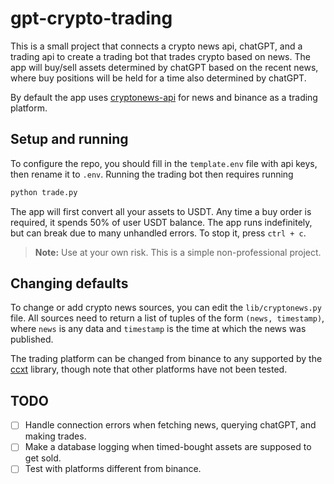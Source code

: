 # gpt-crypto-trading
This is a small project that connects a crypto news api, chatGPT, and a trading api to create a trading bot that trades crypto based on news.
The app will buy/sell assets determined by chatGPT based on the recent news, where buy positions will be held for a time also determined by chatGPT.

By default the app uses [cryptonews-api](https://cryptonews-api.com/) for news and binance as a trading platform.

## Setup and running
To configure the repo, you should fill in the `template.env` file with api keys, then rename it to `.env`.
Running the trading bot then requires running
```python
python trade.py
```
The app will first convert all your assets to USDT. Any time a buy order is required, it spends 50% of user USDT balance.
The app runs indefinitely, but can break due to many unhandled errors. To stop it, press `ctrl + c`.
> **Note:**
> Use at your own risk. This is a simple non-professional project.

## Changing defaults
To change or add crypto news sources, you can edit the `lib/cryptonews.py` file. All sources need to return a list of tuples of the form `(news, timestamp)`, where `news` is any data and `timestamp` is the time at which the news was published.

The trading platform can be changed from binance to any supported by the [ccxt](https://github.com/ccxt/ccxt) library, though note that other platforms have not been tested.

## TODO
- [ ] Handle connection errors when fetching news, querying chatGPT, and making trades.
- [ ] Make a database logging when timed-bought assets are supposed to get sold.
- [ ] Test with platforms different from binance.